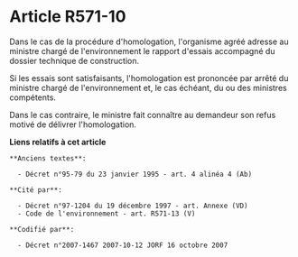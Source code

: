 # Article R571-10

Dans le cas de la procédure d'homologation, l'organisme agréé adresse au ministre chargé de l'environnement le rapport
d'essais accompagné du dossier technique de construction.

Si les essais sont satisfaisants, l'homologation est prononcée par arrêté du ministre chargé de l'environnement et, le cas
échéant, du ou des ministres compétents.

Dans le cas contraire, le ministre fait connaître au demandeur son refus motivé de délivrer l'homologation.

**Liens relatifs à cet article**

	**Anciens textes**:

	  - Décret n°95-79 du 23 janvier 1995 - art. 4 alinéa 4 (Ab)

	**Cité par**:

	  - Décret n°97-1204 du 19 décembre 1997 - art. Annexe (VD)
	  - Code de l'environnement - art. R571-13 (V)

	**Codifié par**:

	  - Décret n°2007-1467 2007-10-12 JORF 16 octobre 2007
